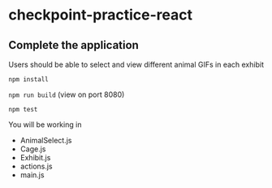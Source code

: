 # checkpoint-practice-react

## Complete the application
Users should be able to select and view different animal GIFs in each exhibit

`npm install`

`npm run build` (view on port 8080)

`npm test`

You will be working in 
- AnimalSelect.js
- Cage.js
- Exhibit.js
- actions.js
- main.js